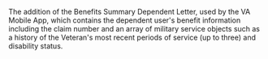 The addition of the Benefits Summary Dependent Letter, used by the VA Mobile App, which contains the dependent user's benefit information including the claim number and an array of military service objects such as a history of the Veteran's most recent periods of service (up to three) and disability status.